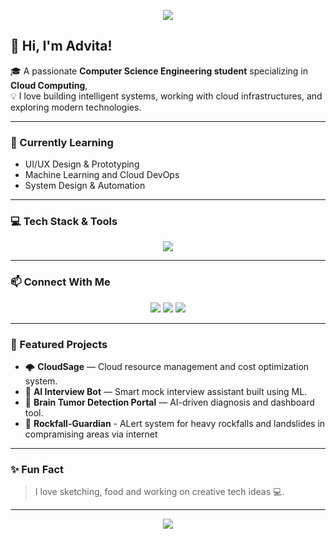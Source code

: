 <!-- HEADER BANNER -->
<p align="center">
  <img src="https://capsule-render.vercel.app/api?type=waving&color=gradient&height=200&section=header&text=Advita%20Singh&fontSize=50&fontColor=ffffff&fontAlignY=35&animation=twinkling" />
</p>


## 👋 Hi, I'm Advita!

🎓 A passionate **Computer Science Engineering student** specializing in **Cloud Computing**,  
💡 I love building intelligent systems, working with cloud infrastructures, and exploring modern technologies.  

---

### 🌱 Currently Learning
- UI/UX Design & Prototyping  
- Machine Learning and Cloud DevOps  
- System Design & Automation  

---

### 💻 Tech Stack & Tools

<p align="center">
  <img src="https://skillicons.dev/icons?i=python,java,html,css,js,react,nodejs,express,mysql,mongodb,git,github,aws,linux,figma,xd,vscode,postman,docker,kubernetes" />
</p>

---

### 📫 Connect With Me

<p align="center">
  <a href="mailto:advitasingh.car@gmail.com"><img src="https://img.shields.io/badge/Gmail-D14836?style=for-the-badge&logo=gmail&logoColor=white" /></a>
  <a href="www.linkedin.com/in/advita-singh-984a6a289"><img src="https://img.shields.io/badge/LinkedIn-0077B5?style=for-the-badge&logo=linkedin&logoColor=white" /></a>
  <a href="https://github.com/advita6"><img src="https://img.shields.io/badge/GitHub-100000?style=for-the-badge&logo=github&logoColor=white" /></a>
</p>

---

### 🚀 Featured Projects

- 🌩 **CloudSage** — Cloud resource management and cost optimization system.  
- 🧠 **AI Interview Bot** — Smart mock interview assistant built using ML.  
- 🧬 **Brain Tumor Detection Portal** — AI-driven diagnosis and dashboard tool.
- 🚀 **Rockfall-Guardian** - ALert system for heavy rockfalls and landslides in compramising areas via internet

---

### ✨ Fun Fact
> I love sketching, food and working on creative tech ideas 💻.

---

<p align="center">
  <img src="https://capsule-render.vercel.app/api?type=waving&height=100&section=footer&gradient=rainbow" />
</p>


<!--
**advita6/advita6** is a ✨ _special_ ✨ repository because its `README.md` (this file) appears on your GitHub profile.

Here are some ideas to get you started:

- 🔭 I’m currently working on ...
- 🌱 I’m currently learning ...
- 👯 I’m looking to collaborate on ...
- 🤔 I’m looking for help with ...
- 💬 Ask me about ...
- 📫 How to reach me: ...
- 😄 Pronouns: ...
- ⚡ Fun fact: ...
-->
